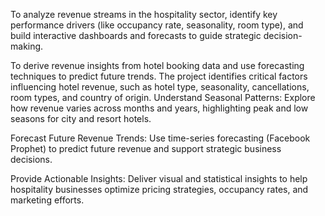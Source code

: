 To analyze revenue streams in the hospitality sector, identify key performance drivers (like occupancy rate, seasonality, room type), and build interactive dashboards and forecasts to guide strategic decision-making.

To derive revenue insights from hotel booking data and use forecasting techniques to predict future trends. The project identifies critical factors influencing hotel revenue, such as hotel type, seasonality, cancellations, room types, and country of origin.
Understand Seasonal Patterns:
Explore how revenue varies across months and years, highlighting peak and low seasons for city and resort hotels.

Forecast Future Revenue Trends:
Use time-series forecasting (Facebook Prophet) to predict future revenue and support strategic business decisions.

Provide Actionable Insights:
Deliver visual and statistical insights to help hospitality businesses optimize pricing strategies, occupancy rates, and marketing efforts.
